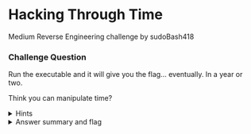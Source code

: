 # Hacking Through Time

Medium Reverse Engineering challenge by sudoBash418

### Challenge Question

Run the executable and it will give you the flag... eventually. In a year or two.

Think you can manipulate time?

<details> 
  <summary>Hints</summary>
  1. Tracing library calls might help.<br>
  2. This ain't `exploit`: nothing's stopping you from hooking whatever you want.<br>
  3. The `hacking-through-time-arm64` file is for ARM64 computers, such as newer Apple devices. Most players will want the `hacking-through-time` file, for x86-64 computers.
</details>

<details> 
  <summary>Answer summary and flag</summary>
  Need writeup.
  
  Flag: clubeh{0h_h0w_71m3_fl135_wh3n_y0u_h4ck_7h3_m41nfr4m3_ab40440b}
</details>
